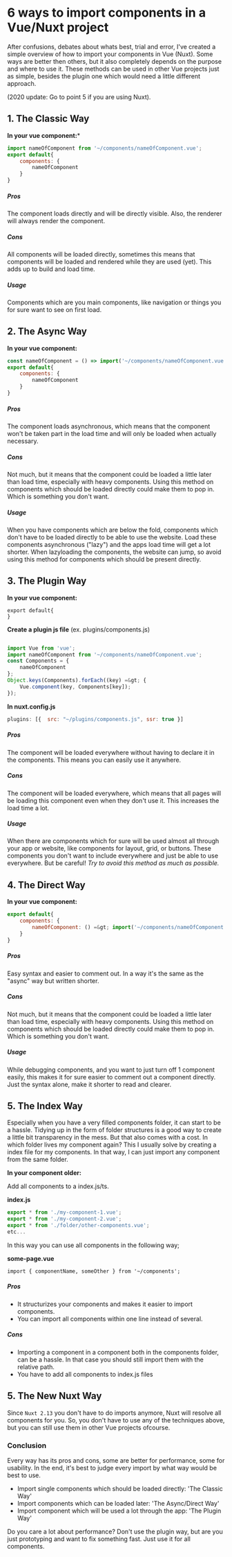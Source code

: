# 6 ways to import components in a Vue/Nuxt project

After confusions, debates about whats best, trial and error, I've created a simple overview of how to import your components in Vue (Nuxt). Some ways are better then others, but it also completely depends on the purpose and where to use it.
These methods can be used in other Vue projects just as simple, besides the plugin one which would need a little different approach.

(2020 update: Go to point 5 if you are using Nuxt).

## 1. The Classic Way

**In your vue component:***

```js
import nameOfComponent from '~/components/nameOfComponent.vue';
export default{
    components: {
        nameOfComponent
    }
}
```
##### Pros

The component loads directly and will be directly visible. Also, the renderer will always render the component.

##### Cons

All components will be loaded directly, sometimes this means that components will be loaded and rendered while they are used (yet). This adds up to build and load time.

##### Usage

Components which are you main components, like navigation or things you for sure want to see on first load.

## 2. The Async Way

**In your vue component:**

```js
const nameOfComponent = () => import('~/components/nameOfComponent.vue');
export default{
    components: {
        nameOfComponent
    }
}
```

##### Pros

The component loads asynchronous, which means that the component won't be taken part in the load time and will only be loaded when actually necessary.

##### Cons

Not much, but it means that the component could be loaded a little later than load time, especially with heavy components. Using this method on components which should be loaded directly could make them to pop in. Which is something you don't want.

##### Usage

When you have components which are below the fold, components which don't have to be loaded directly to be able to use the website. Load these components asynchronous ("lazy") and the apps load time will get a lot shorter. When lazyloading the components, the website can jump, so avoid using this method for components which should be present directly.


## 3. The Plugin Way

**In your vue component:**


```
export default{
}
```

**Create a plugin js file** (ex. plugins/components.js)

```js

import Vue from 'vue';
import nameOfComponent from '~/components/nameOfComponent.vue';
const Components = {
    nameOfComponent
};
Object.keys(Components).forEach((key) =&gt; {
    Vue.component(key, Components[key]);
});
```

**In nuxt.config.js**

```js
plugins: [{  src: "~/plugins/components.js", ssr: true }]
```

##### Pros

The component will be loaded everywhere without having to declare it in the components. This means you can easily use it anywhere.

##### Cons

The component will be loaded everywhere, which means that all pages will be loading this component even when they don't use it. This increases the load time a lot.

##### Usage

When there are components which for sure will be used almost all through your app or website, like components for layout, grid, or buttons. These components you don't want to include everywhere and just be able to use everywhere. But be careful! <em>Try to avoid this method as much as possible.</em>

## 4. The Direct Way

**In your vue component:**

```js
export default{
    components: {
        nameOfComponent: () =&gt; import('~/components/nameOfComponent.vue');
    }
}
```

##### Pros

Easy syntax and easier to comment out. In a way it's the same as the "async" way but written shorter.

##### Cons

Not much, but it means that the component could be loaded a little later than load time, especially with heavy components. Using this method on components which should be loaded directly could make them to pop in. Which is something you don't want.

##### Usage

While debugging components, and you want to just turn off 1 component easily, this makes it for sure easier to comment out a component directly. Just the syntax alone,  make it shorter to read and clearer.


## 5. The Index Way

Especially when you have a very filled components folder, it can start to be a hassle. Tidying up in the form of folder structures is a good way to create a little bit transparency in the mess. But that also comes with a cost. In which folder lives my component again?
This I usually solve by creating a index file for my components. In that way, I can just import any component from the same folder.


**In your component older:**

Add all components to a index.js/ts.

**index.js**

```js
export * from './my-component-1.vue';
export * from './my-component-2.vue';
export * from './folder/other-components.vue';
etc...
```
In this way you can use all components in the following way;

**some-page.vue**
```
import { componentName, someOther } from '~/components';
```

##### Pros

- It structurizes your components and makes it easier to import components. 
- You can import all components within one line instead of several. 

##### Cons

- Importing a component in a component both in the components folder, can be a hassle. In that case you should still import them with the relative path.
- You have to add all components to index.js files

## 5. The New Nuxt Way

Since `Nuxt 2.13` you don't have to do imports anymore, Nuxt will resolve all components for you. So, you don't have to use any of the techniques above, but you can still use them in other Vue projects ofcourse.


### Conclusion

Every way has its pros and cons, some are better for performance, some for usability. In the end, it's best to judge every import by what way would be best to use.

- Import single components which should be loaded directly: 'The Classic Way'
- Import components which can be loaded later: 'The Async/Direct Way'
- Import component which will be used a lot through the app: 'The Plugin Way'

Do you care a lot about performance? Don't use the plugin way, but are you just prototyping and want to fix something fast. Just use it for all components.
